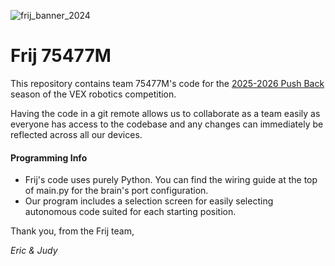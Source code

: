![frij_banner_2024](https://github.com/user-attachments/assets/ef1e64d9-b208-4d11-8f25-3c630737c4f0)


# Frij 75477M
This repository contains team 75477M's code for the [2025-2026 Push Back](https://www.youtube.com/watch?v=ocmONiVun9M) season of the VEX robotics competition.

Having the code in a git remote allows us to collaborate as a team easily as everyone has access to the codebase and any changes can immediately be reflected across all our devices. 

#### Programming Info
- Frij's code uses purely Python. You can find the wiring guide at the top of main.py for the brain's port configuration.
- Our program includes a selection screen for easily selecting autonomous code suited for each starting position.

Thank you, from the Frij team,

*Eric & Judy*
